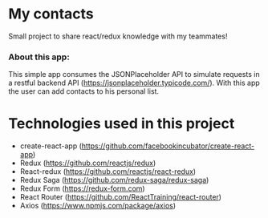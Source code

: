 # My contacts
Small project to share react/redux knowledge with my teammates!

### About this app:
This simple app consumes the JSONPlaceholder API to simulate requests in a restful backend API (https://jsonplaceholder.typicode.com/).
With this app the user can add contacts to his personal list.

# Technologies used in this project
- create-react-app (https://github.com/facebookincubator/create-react-app)
- Redux (https://github.com/reactjs/redux)
- React-redux (https://github.com/reactjs/react-redux)
- Redux Saga (https://github.com/redux-saga/redux-saga)
- Redux Form (https://redux-form.com)
- React Router (https://github.com/ReactTraining/react-router)
- Axios (https://www.npmjs.com/package/axios)

